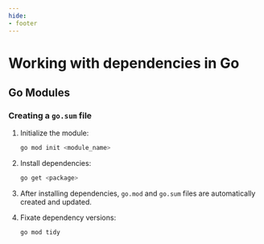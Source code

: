 ```yaml
---
hide:
- footer
---
```

# Working with dependencies in Go

## Go Modules

### Creating a `go.sum` file

1. Initialize the module:
	```sh
	go mod init <module_name>
	```

2. Install dependencies:
	```sh
	go get <package>
	```

3. After installing dependencies, `go.mod` and `go.sum` files are automatically created and updated.

4. Fixate dependency versions:
	```sh
	go mod tidy
	```